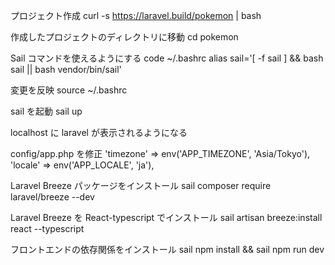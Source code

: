 プロジェクト作成
curl -s https://laravel.build/pokemon | bash

作成したプロジェクトのディレクトリに移動
cd pokemon

Sail コマンドを使えるようにする
code ~/.bashrc
alias sail='[ -f sail ] && bash sail || bash vendor/bin/sail'

変更を反映
source ~/.bashrc

sail を起動
sail up

localhost に laravel が表示されるようになる

config/app.php を修正
'timezone' => env('APP_TIMEZONE', 'Asia/Tokyo'),
'locale' => env('APP_LOCALE', 'ja'),

Laravel Breeze パッケージをインストール
sail composer require laravel/breeze --dev

Laravel Breeze を React-typescript でインストール
sail artisan breeze:install react --typescript

フロントエンドの依存関係をインストール
sail npm install && sail npm run dev
